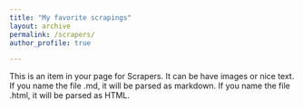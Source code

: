 ```yaml
---
title: "My favorite scrapings"
layout: archive
permalink: /scrapers/
author_profile: true

---
```


This is an item in your page for Scrapers. It can be have images or nice text. If you name the file .md, it will be parsed as markdown. If you name the file .html, it will be parsed as HTML. 

